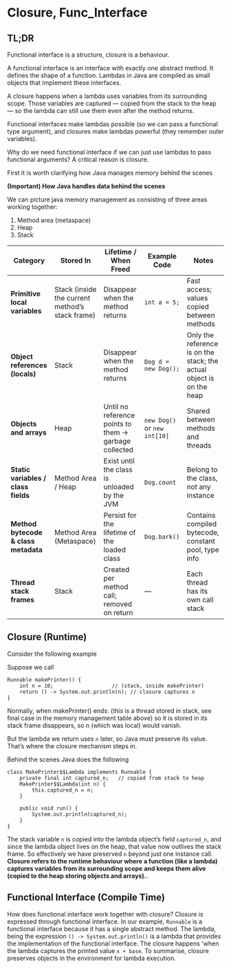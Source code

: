 # Closure, Func_Interface

## TL;DR
Functional interface is a structure, closure is a behaviour.

A functional interface is an interface with exactly one abstract method.
It defines the shape of a function. Lambdas in Java are compiled as small objects that implement these interfaces.

A closure happens when a lambda uses variables from its surrounding scope.
Those variables are captured — copied from the stack to the heap —
so the lambda can still use them even after the method returns.

Functional interfaces make lambdas possible (so we can pass a functional type argument),
and closures make lambdas powerful (they remember outer variables).


Why do we need functional interface if we can just use lambdas to pass functional arguments? A critical reason is closure.

First it is worth clarifying how Java manages memory behind the scenes

**(Important) How Java handles data behind the scenes**

We can picture java memory management as consisting of three areas working together:
1. Method area (metaspace)
2. Heap
3. Stack

| **Category** | **Stored In** | **Lifetime / When Freed** | **Example Code** | **Notes** |
|---------------|---------------|----------------------------|------------------|-----------|
| **Primitive local variables** | Stack (inside the current method’s stack frame) | Disappear when the method returns | `int a = 5;` | Fast access; values copied between methods |
| **Object references (locals)** | Stack | Disappear when the method returns | `Dog d = new Dog();` | Only the reference is on the stack; the actual object is on the heap |
| **Objects and arrays** | Heap | Until no reference points to them → garbage collected | `new Dog()` or `new int[10]` | Shared between methods and threads |
| **Static variables / class fields** | Method Area / Heap | Exist until the class is unloaded by the JVM | `Dog.count` | Belong to the class, not any instance |
| **Method bytecode & class metadata** | Method Area (Metaspace) | Persist for the lifetime of the loaded class | `Dog.bark()` | Contains compiled bytecode, constant pool, type info |
| **Thread stack frames** | Stack | Created per method call; removed on return | — | Each thread has its own call stack |

## Closure (Runtime)
Consider the following example

Suppose we call
```
Runnable makePrinter() {
    int n = 10;                   // (stack, inside makePrinter)
    return () -> System.out.println(n); // closure captures n
}
```
Normally, when makePrinter() ends: (this is a thread stored in stack, see final case in the memory management table above) so it is stored in its stack frame disappears, 
so n (which was local) would vanish.

But the lambda we return uses `n` later, so Java must preserve its value.
That’s where the closure mechanism steps in.

Behind the scenes Java does the following
```
class MakePrinter$$Lambda implements Runnable {
    private final int captured_n;   // copied from stack to heap
    MakePrinter$$Lambda(int n) {
        this.captured_n = n;
    }

    public void run() {
        System.out.println(captured_n);
    }
}
```
The stack variable `n` is copied into the lambda object’s field `captured_n`,
and since the lambda object lives on the heap, that value now outlives the stack frame.
So effectively we have preserved `n` beyond just one instance call. **Closure refers to the runtime behaviour where 
a function (like a lambda) captures variables from its surrounding scope and keeps them alive (copied to the heap storing objects and arrays).**.

## Functional Interface (Compile Time)
How does functional interface work together with closure?
Closure is expressed through functional interface. In our example, `Runnable` is a functional interface because it has a single abstract method. 
The lambda, being the expression `() -> System.out.println()` is a lambda that provides the implementation of the functional interface. The closure happens 'when the lambda captures the printed 
value `x + base`. To summarise, closure preserves objects in the environment for lambda execution. 


